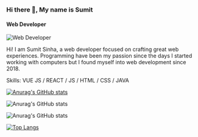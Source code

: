 ### Hi there 👋, My name is Sumit
#### Web Developer
![Web Developer](https://arturssmirnovs.github.io/github-profile-readme-generator/images/banner.png)

Hi! I am Sumit Sinha, a web developer focused on crafting great web experiences. Programming have been my passion since the days I started working with computers but I found myself into web development since 2018.

Skills: VUE JS / REACT / JS / HTML / CSS / JAVA

[![Anurag's GitHub stats](https://github-readme-stats.vercel.app/api?username=sumit298)](https://github.com/anuraghazra/github-readme-stats)

![Anurag's GitHub stats](https://github-readme-stats.vercel.app/api?username=sumit298&hide=contribs,prs)

![Anurag's GitHub stats](https://github-readme-stats.vercel.app/api?username=sumit298&show_icons=true)

[![Top Langs](https://github-readme-stats.vercel.app/api/top-langs/?username=sumit298)](https://github.com/anuraghazra/github-readme-stats)








<!--
**sumit298/sumit298** is a ✨ _special_ ✨ repository because its `README.md` (this file) appears on your GitHub profile.

Here are some ideas to get you started:

- 🔭 I’m currently working on ...
- 🌱 I’m currently learning ...
- 👯 I’m looking to collaborate on ...
- 🤔 I’m looking for help with ...
- 💬 Ask me about ...
- 📫 How to reach me: ...
- 😄 Pronouns: ...
- ⚡ Fun fact: ...
-->
